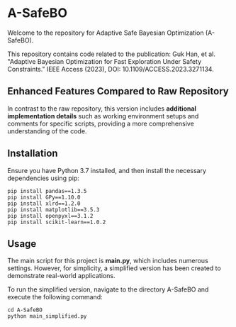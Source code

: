 # A-SafeBO
Welcome to the repository for Adaptive Safe Bayesian Optimization (A-SafeBO).

This repository contains code related to the publication: Guk Han, et al. "Adaptive Bayesian Optimization for Fast Exploration Under Safety Constraints." IEEE Access (2023), DOI: 10.1109/ACCESS.2023.3271134.

## Enhanced Features Compared to Raw Repository

In contrast to the raw repository, this version includes **additional implementation details** such as working environment setups and comments for specific scripts, providing a more comprehensive understanding of the code.

## Installation

Ensure you have Python 3.7 installed, and then install the necessary dependencies using pip:
```
pip install pandas==1.3.5
pip install GPy==1.10.0
pip install xlrd==1.2.0
pip install matplotlib==3.5.3
pip install openpyxl==3.1.2
pip install scikit-learn==1.0.2
```

## Usage
The main script for this project is **main.py**, which includes numerous settings. However, for simplicity, a simplified version has been created to demonstrate real-world applications.

To run the simplified version, navigate to the directory A-SafeBO and execute the following command:

```
cd A-SafeBO
python main_simplified.py
```
